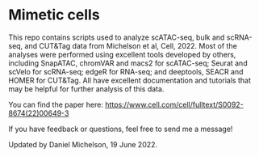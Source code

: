 # Mimetic cells

This repo contains scripts used to analyze scATAC-seq, bulk and scRNA-seq, and CUT&Tag data from Michelson et al, Cell, 2022. Most of the analyses were performed using excellent tools developed by others, including SnapATAC, chromVAR and macs2 for scATAC-seq; Seurat and scVelo for scRNA-seq; edgeR for RNA-seq; and deeptools, SEACR and HOMER for CUT&Tag. All have excellent documentation and tutorials that may be helpful for further analysis of this data.

You can find the paper here: 
https://www.cell.com/cell/fulltext/S0092-8674(22)00649-3

If you have feedback or questions, feel free to send me a message!

Updated by Daniel Michelson, 19 June 2022.
